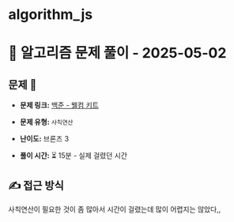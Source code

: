 # algorithm_js

# 📝 알고리즘 문제 풀이 - 2025-05-02

## 문제 📖

- **문제 링크:** [백준 - 웰컴 키트](https://www.acmicpc.net/problem/30802)

- **문제 유형:** `사칙연산`

- **난이도:** 브론즈 3

- **풀이 시간:** ⏳ 15분 - 실제 걸렸던 시간

## ✍ 접근 방식

사칙연산이 필요한 것이 좀 많아서 시간이 걸렸는데 많이 어렵지는 않았다,,
